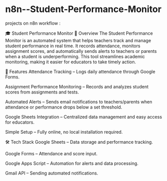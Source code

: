 # n8n--Student-Performance-Monitor
projects on n8n workflow
:

🎓 Student Performance Monitor
📌 Overview
The Student Performance Monitor is an automated system that helps teachers track and manage student performance in real time.
It records attendance, monitors assignment scores, and automatically sends alerts to teachers or parents when a student is underperforming.
This tool streamlines academic monitoring, making it easier for educators to take timely action.

🚀 Features
Attendance Tracking – Logs daily attendance through Google Forms.

Assignment Performance Monitoring – Records and analyzes student scores from assignments and tests.

Automated Alerts – Sends email notifications to teachers/parents when attendance or performance drops below a set threshold.

Google Sheets Integration – Centralized data management and easy access for educators.

Simple Setup – Fully online, no local installation required.

🛠️ Tech Stack
Google Sheets – Data storage and performance tracking.

Google Forms – Attendance and score input.

Google Apps Script – Automation for alerts and data processing.

Gmail API – Sending automated notifications.

